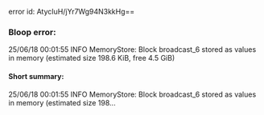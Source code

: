 error id: AtycIuH/jYr7Wg94N3kkHg==
### Bloop error:

25/06/18 00:01:55 INFO MemoryStore: Block broadcast_6 stored as values in memory (estimated size 198.6 KiB, free 4.5 GiB)
#### Short summary: 

25/06/18 00:01:55 INFO MemoryStore: Block broadcast_6 stored as values in memory (estimated size 198...